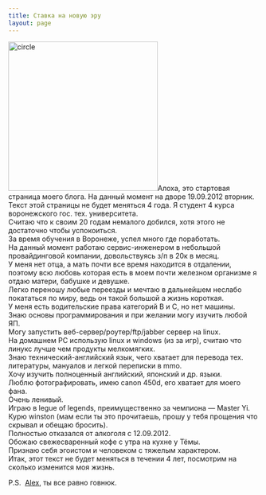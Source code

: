 ```yaml
---
title: Ставка на новую эру
layout: page
---
```

<a href="https://res.cloudinary.com/doam-ru/image/upload/v1409069957/circle_vz0le3.png" rel="lightbox[85]" title="circle"><img class="alignright wp-image-830 size-medium" src="https://res.cloudinary.com/doam-ru/image/upload/h_300,w_300/v1409069957/circle_vz0le3.png" alt="circle" width="300" height="300" /></a>Алоха, это стартовая страница моего блога. На данный момент на дворе 19.09.2012 вторник.  
Текст этой страницы не будет меняться 4 года. Я студент 4 курса воронежского гос. тех. университета.  
Считаю что к своим 20 годам немалого добился, хотя этого не достаточно чтобы успокоиться.  
За время обучения в Воронеже, успел много где поработать.  
На данный момент работаю сервис-инженером в небольшой провайдинговой компании, довольствуясь з/п в 20к в месяц.  
У меня нет отца, а мать почти все время находится в отдалении, поэтому всю любовь которая есть в моем почти железном организме я отдаю матери, бабушке и девушке.  
Легко переношу любые переезды и мечтаю в дальнейшем неслабо покататься по миру, ведь он такой большой а жизнь короткая.  
У меня есть водительские права категорий B и C, но нет машины.  
Знаю основы программирования и при желании могу изучить любой ЯП.  
Могу запустить веб-сервер/роутер/ftp/jabber сервер на linux.  
На домашнем PС использую linux и windows (из за игр), считаю что линукс лучше чем продукты мелкомягких.  
Знаю технический-английский язык, чего хватает для перевода тех. литературы, мануалов и легкой переписки в mmo.  
Хочу изучить полноценный английский, японский и др. языки.  
Люблю фотографировать, имею canon 450d, его хватает для моего фана.  
Очень ленивый.  
Играю в legue of legends, преимущественно за чемпиона &#8212; Master Yi.  
Курю winston (мам если ты это прочитаешь, прошу у тебя прощения что скрывал и обещаю бросить).  
Полностью отказался от алкоголя с 12.09.2012.  
Обожаю свежесваренный кофе с утра на кухне у Тёмы.  
Признаю себя эгоистом и человеком с тяжелым характером.  
Итак, этот текст не будет меняться в течении 4 лет, посмотрим на сколько изменится моя жизнь.

P.S.  <a title="Alex_MD" href="http://alexmaniac.tumblr.com/" target="_blank">Alex</a>, ты все равно говнюк.